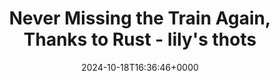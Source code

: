 ---
title: Never Missing the Train Again, Thanks to Rust - lily's thots
slug: 20241018T163646
date: 2024-10-18T16:36:46+0000
params:
  url: https://lilymara.xyz/posts/2024/01/transit-kindle/
tags:
- kindle
- hardware
- epaper
- rust
---